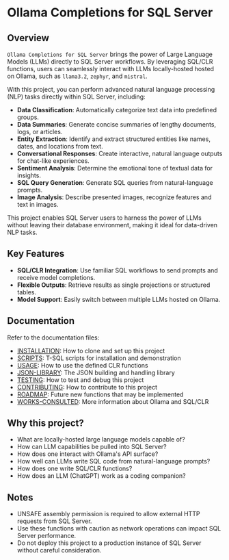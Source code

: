 # Ollama Completions for SQL Server

## Overview

`Ollama Completions for SQL Server` brings the power of Large Language Models (LLMs) directly 
to SQL Server workflows. By leveraging SQL/CLR functions, users can seamlessly interact with 
LLMs locally-hosted hosted on Ollama, such as `llama3.2`, `zephyr`, and `mistral`.

With this project, you can perform advanced natural language processing (NLP) tasks directly 
within SQL Server, including:

- **Data Classification**: Automatically categorize text data into predefined groups.
- **Data Summaries**: Generate concise summaries of lengthy documents, logs, or articles.
- **Entity Extraction**: Identify and extract structured entities like names, dates, and locations from text.
- **Conversational Responses**: Create interactive, natural language outputs for chat-like experiences.
- **Sentiment Analysis**: Determine the emotional tone of textual data for insights.
- **SQL Query Generation**: Generate SQL queries from natural-language prompts.
- **Image Analysis**: Describe presented images, recognize features and text in images.

This project enables SQL Server users to harness the power of LLMs without leaving their 
database environment, making it ideal for data-driven NLP tasks.

## Key Features

- **SQL/CLR Integration**: Use familiar SQL workflows to send prompts and receive model completions.
- **Flexible Outputs**: Retrieve results as single projections or structured tables.
- **Model Support**: Easily switch between multiple LLMs hosted on Ollama.

## Documentation

Refer to the documentation files:

+ [INSTALLATION](Docs/INSTALLATION.md): How to clone and set up this project
+ [SCRIPTS](Docs/SCRIPTS.md): T-SQL scripts for installation and demonstration
+ [USAGE](Docs/USAGE.md): How to use the defined CLR functions
+ [JSON-LIBRARY](Docs/JSON-LIBRARY.md): The JSON building and handling library
+ [TESTING](Docs/TESTING.md): How to test and debug this project
+ [CONTRIBUTING](Docs/CONTRIBUTING.md): How to contribute to this project
+ [ROADMAP](Docs/ROADMAP.md): Future new functions that may be implemented
+ [WORKS-CONSULTED](Docs/WORKS-CONSULTED.md): More information about Ollama and SQL/CLR

## Why this project?

- What are locally-hosted large language models capable of?
- How can LLM capabilities be pulled into SQL Server?
- How does one interact with Ollama's API surface?
- How well can LLMs write SQL code from natural-language prompts?
- How does one write SQL/CLR functions?
- How does an LLM (ChatGPT) work as a coding companion?

## Notes

- UNSAFE assembly permission is required to allow external HTTP requests from SQL Server.
- Use these functions with caution as network operations can impact SQL Server performance.
- Do not deploy this project to a production instance of SQL Server without careful consideration.
